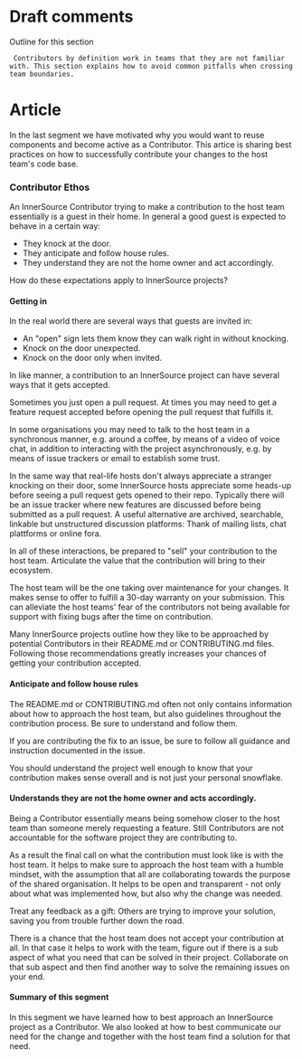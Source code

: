 # Draft comments

 Outline for this section

     Contributors by definition work in teams that they are not familiar with. This section explains how to avoid common pitfalls when crossing team boundaries.

# Article

In the last segment we have motivated why you would want to reuse components and become active as a Contributor. This artice is sharing best practices on how to successfully contribute your changes to the host team's code base.

 ### Contributor Ethos

An InnerSource Contributor trying to make a contribution to the host team essentially is a guest in their home. In general a good guest is expected to behave in a certain way:

* They knock at the door.
* They anticipate and follow house rules.
* They understand they are not the home owner and act accordingly.

How do these expectations apply to InnerSource projects?

#### Getting in

In the real world there are several ways that guests are invited in:

* An "open" sign lets them know they can walk right in without knocking.
* Knock on the door unexpected.
* Knock on the door only when invited.

In like manner, a contribution to an InnerSource project can have several ways that it gets accepted.

Sometimes you just open a pull request. At times you may need to get a feature request accepted before opening the pull request that fulfills it.

In some organisations you may need to talk to the host team in a synchronous manner, e.g. around a coffee, by means of a video of voice chat, in addition to interacting with the project asynchronously, e.g. by means of issue trackers or email to establish some trust. 

In the same way that real-life hosts don't always appreciate a stranger knocking on their door, some InnerSource hosts appreciate some heads-up before seeing a pull request gets opened to their repo. Typically there will be an issue tracker where new features are discussed before being submitted as a pull request. A useful alternative are archived, searchable, linkable but unstructured discussion platforms: Thank of mailing lists, chat plattforms or online fora.

In all of these interactions, be prepared to "sell" your contribution to the host team. Articulate the value that the contribution will bring to their ecosystem.

The host team will be the one taking over maintenance for your changes. It makes sense to offer to fulfill a 30-day warranty on your submission. This can alleviate the host teams' fear of the contributors not being available for support with fixing bugs after the time on contribution.

Many InnerSource projects outline how they like to be approached by potential Contributors in their README.md or CONTRIBUTING.md files. Following those recommendations greatly increases your chances of getting your contribution accepted.

#### Anticipate and follow house rules

The README.md or CONTRIBUTING.md often not only contains information about how to approach the host team, but also guidelines throughout the contribution process. Be sure to understand and follow them.

If you are contributing the fix to an issue, be sure to follow all guidance and instruction documented in the issue.

You should understand the project well enough to know that your contribution makes sense overall and is not just your personal snowflake.


#### Understands they are not the home owner and acts accordingly.

Being a Contributor essentially means being somehow closer to the host team than someone merely requesting a feature. Still Contributors are not accountable for the software project they are contributing to.

As a result the final call on what the contribution must look like is with the host team. It helps to make sure to approach the host team with a humble mindset, with the assumption that all are collaborating towards the purpose of the shared organisation. It helps to be open and transparent - not only about what was implemented how, but also why the change was needed.

Treat any feedback as a gift: Others are trying to improve your solution, saving you from trouble further down the road.

There is a chance that the host team does not accept your contribution at all. In that case it helps to work with the team, figure out if there is a sub aspect of what you need that can be solved in their project.
Collaborate on that sub aspect and then find another way to solve the remaining issues on your end.

 #### Summary of this segment

In this segment we have learned how to best approach an InnerSource project as a Contributor. We also looked at how to best communicate our need for the change and together with the host team find a solution for that need.
